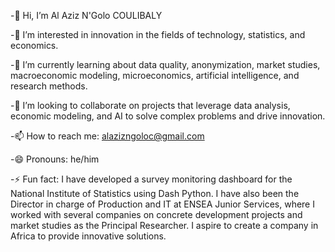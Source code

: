 -👋 Hi, I’m Al Aziz N'Golo COULIBALY

-👀 I’m interested in innovation in the fields of technology, statistics, and economics.

-🌱 I’m currently learning about data quality, anonymization, market studies, macroeconomic modeling, microeconomics, artificial intelligence, and research methods.

-💞️ I’m looking to collaborate on projects that leverage data analysis, economic modeling, and AI to solve complex problems and drive innovation.

-📫 How to reach me: alazizngoloc@gmail.com 

-😄 Pronouns: he/him

-⚡ Fun fact: I have developed a survey monitoring dashboard for the National Institute of Statistics using Dash Python. I have also been the Director in charge of Production and IT at ENSEA Junior Services, where I worked with several companies on concrete development projects and market studies as the Principal Researcher. I aspire to create a company in Africa to provide innovative solutions.

<!---
alazizcoul/alazizcoul is a ✨ special ✨ repository because its `README.md` (this file) appears on your GitHub profile.
You can click the Preview link to take a look at your changes.
--->
